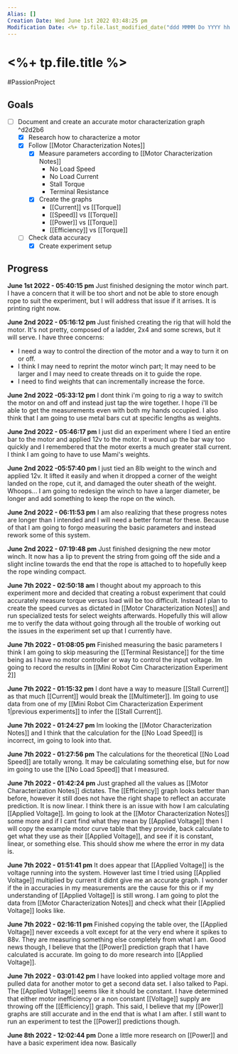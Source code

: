 ```yaml
---
Alias: []
Creation Date: Wed June 1st 2022 03:48:25 pm 
Modification Date: <%+ tp.file.last_modified_date("ddd MMMM Do YYYY hh:mm:ss a") %>
---
```

# <%+ tp.file.title %>
#PassionProject 

## Goals
- [ ] Document and create an accurate motor characterization graph ^d2d2b6
	- [x] Research how to characterize a motor
	- [x] Follow [[Motor Characterization Notes]]
		- [x] Measure parameters according to [[Motor Characterization Notes]]
			- No Load Speed
			- No Load Current
			- Stall Torque
			- Terminal Resistance
		- [x] Create the graphs 
			- [[Current]] vs [[Torque]]
			- [[Speed]] vs [[Torque]]
			- [[Power]] vs [[Torque]]
			- [[Efficiency]] vs [[Torque]]
	- [ ] Check data accuracy
		- [x] Create experiment setup

## Progress

**June 1st 2022 - 05:40:15 pm** 
Just finished designing the motor winch part. I have a concern that it will be too short and not be able to store enough rope to suit the experiment, but I will address that issue if it arrises. It is printing right now.

**June 2nd 2022 - 05:16:12 pm** 
Just finished creating the rig that will hold the motor. It's not pretty, composed of a ladder, 2x4 and some screws, but it will serve. I have three concerns:
- I need a way to control the direction of the motor and a way to turn it on or off. 
- I think I may need to reprint the motor winch part; It may need to be larger and I may need to create threads on it to guide the rope. 
- I need to find weights that can incrementally increase the force.

**June 2nd 2022 -05:33:12 pm** 
I dont think i'm going to rig a way to switch the motor on and off and instead just tap the wire together. I hope i'll be able to get the measurements even with both my hands occupied. I also think that I am going to use metal bars cut at specific lengths as weights. 

**June 2nd 2022 - 05:46:17 pm** 
I just did an experiment where I tied an entire bar to the motor and applied 12v to the motor. It wound up the bar way too quickly and I remembered that the motor exerts a much greater stall current. I think I am going to have to use Mami's weights.

**June 2nd 2022 -05:57:40 pm** 
I just tied an 8lb weight to the winch and applied 12v. It lifted it easily and when it dropped a corner of the weight landed on the rope, cut it, and damaged the outer sheath of the weight. Whoops... I am going to redesign the winch to have a larger diameter, be longer and add something to keep the rope on the winch.

**June 2nd 2022 - 06:11:53 pm** 
I am also realizing that these progress notes are longer than I intended and I will need a better format for these. Because of that I am going to forgo measuring the basic parameters and instead rework some of this system.

**June 2nd 2022 - 07:19:48 pm**
Just finished designing the new motor winch. It now has a lip to prevent the string from going off the side and a slight incline towards the end that the rope is attached to to hopefully keep the rope winding compact.

**June 7th 2022 - 02:50:18 am** 
I thought about my approach to this experiment more and decided that creating a robust experiment that could accurately measure torque versus load will be too difficult. Instead I plan to create the speed curves as dictated in [[Motor Characterization Notes]] and run specialized tests for select weights afterwards. Hopefully this will allow me to verify the data without going through all the trouble of working out the issues in the experiment set up that I currently have.

**June 7th 2022 - 01:08:05 pm** 
Finished measuring the basic parameters I think I am going to skip measuring the [[Terminal Resistance]] for the time being as I have no motor controller or way to control the input voltage. Im going to record the results in [[Mini Robot Cim Characterization Experiment 2]]

**June 7th 2022 - 01:15:32 pm** 
I dont have a way to measure [[Stall Current]] as that much [[Current]] would break the [[Multimeter]]. Im going to use data from one of my [[Mini Robot Cim Characterization Experiment 1|previous experiments]] to infer the [[Stall Current]].

**June 7th 2022 - 01:24:27 pm** 
Im looking the [[Motor Characterization Notes]] and I think that the calculation for the [[No Load Speed]] is incorrect, im going to look into that.

**June 7th 2022 - 01:27:56 pm** 
The calculations for the theoretical [[No Load Speed]] are totally wrong. It may be calculating something else, but for now im going to use the [[No Load Speed]] that I measured.

**June 7th 2022 - 01:42:24 pm** 
Just graphed all the values as [[Motor Characterization Notes]] dictates. The [[Efficiency]] graph looks better than before, however it still does not have the right shape to reflect an accurate prediction. It is now linear. I think there is an issue with how I am calculating [[Applied Voltage]]. Im going to look at the [[Motor Characterization Notes]] some more and if I cant find what they mean by [[Applied Voltage]] then I will copy the example motor curve table that they provide, back calculate to get what they use as their [[Applied Voltage]], and see if it is constant, linear, or something else. This should show me where the error in my data is.

**June 7th 2022 - 01:51:41 pm** 
It does appear that [[Applied Voltage]] is the voltage running into the system. However last time I tried using [[Applied Voltage]] multiplied by current it didnt give me an accurate graph. I wonder if the in accuracies in my measurements are the cause for this or if my understanding of [[Applied Voltage]] is still wrong. I am going to plot the data from [[Motor Characterization Notes]] and check what their [[Applied Voltage]] looks like.

**June 7th 2022 - 02:16:11 pm** 
Finished copying the table over, the [[Applied Voltage]] never exceeds a volt except for at the very end where it spikes to 88v. They are measuring something else completely from what I am. Good news though, I believe that the [[Power]] prediction graph that I have calculated is accurate. Im going to do more research into [[Applied Voltage]].

**June 7th 2022 - 03:01:42 pm** 
I have looked into applied voltage more and pulled data for another motor to get a second data set. I also talked to Papi. The [[Applied Voltage]] seems like it should be constant. I have determined that either motor inefficiency or a non constant [[Voltage]] supply are throwing off the [[Efficiency]] graph. This said, I believe that my [[Power]] graphs are still accurate and in the end that is what I am after. I still want to run an experiment to test the [[Power]] predictions though.

**June 8th 2022 - 12:02:44 pm** 
Done a little more research on [[Power]] and have a basic experiment idea now. Basically 